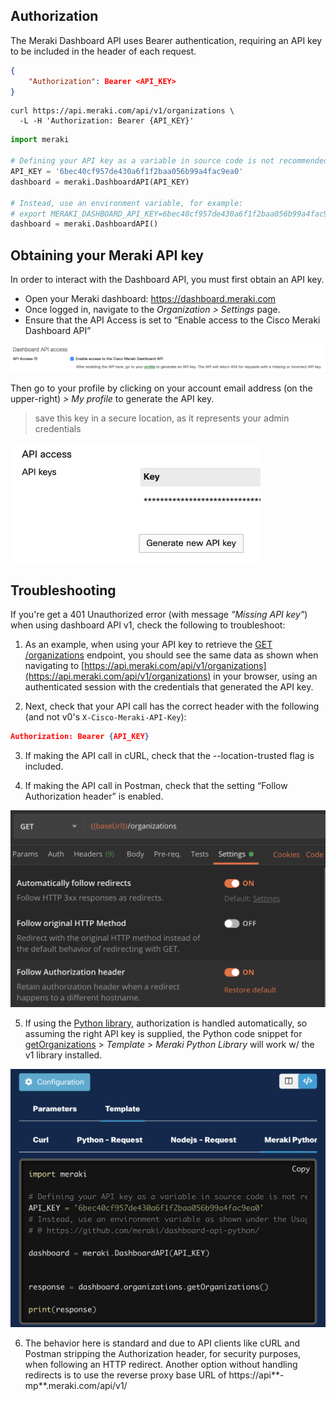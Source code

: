 ## Authorization

The Meraki Dashboard API uses Bearer authentication, requiring an API key to be included in the header of each request.
 
```json
{
	"Authorization": Bearer <API_KEY>
}
```

```cURL
curl https://api.meraki.com/api/v1/organizations \
  -L -H 'Authorization: Bearer {API_KEY}'
```

```Python
import meraki

# Defining your API key as a variable in source code is not recommended
API_KEY = '6bec40cf957de430a6f1f2baa056b99a4fac9ea0'
dashboard = meraki.DashboardAPI(API_KEY)

# Instead, use an environment variable, for example:
# export MERAKI_DASHBOARD_API_KEY=6bec40cf957de430a6f1f2baa056b99a4fac9ea0
dashboard = meraki.DashboardAPI()
```

## Obtaining your Meraki API key

In order to interact with the Dashboard API, you must first obtain an API key.

- Open your Meraki dashboard: https://dashboard.meraki.com
- Once logged in, navigate to the _Organization > Settings_ page.
- Ensure that the API Access is set to “Enable access to the Cisco Meraki Dashboard API”

![](../images/dashEnableOrgAPI.png)

Then go to your profile by clicking on your account email address (on the upper-right) _> My profile_ to generate the API key.

> save this key in a secure location, as it represents your admin credentials

<img src="../images/dashGenerateAPIkey.png" width="400px">

## Troubleshooting

If you're get a 401 Unauthorized error (with message _"Missing API key"_) when using dashboard API v1, check the following to troubleshoot:

1. As an example, when using your API key to retrieve the [GET /organizations](##!get-organizations) endpoint, you should see the same data as shown when navigating to [https://api.meraki.com/api/v1/organizations](https://api.meraki.com/api/v1/organizations) in your browser, using an authenticated session with the credentials that generated the API key.

2. Next, check that your API call has the correct header with the following (and not v0's `X-Cisco-Meraki-API-Key`):
```json
Authorization: Bearer {API_KEY}
```

3. If making the API call in cURL, check that the --location-trusted flag is included.

4. If making the API call in Postman, check that the setting “Follow Authorization header” is enabled.
<img src="../images/authorizationPostman.png" width="600px">

5. If using the [Python library](pythonLibrary.md), authorization is handled automatically, so assuming the right API key is supplied, the Python code snippet for [getOrganizations](##!get-organizations) > _Template_ > _Meraki Python Library_ will work w/ the v1 library installed.
<img src="../images/authorizationPython.png" width="800px">

6. The behavior here is standard and due to API clients like cURL and Postman stripping the Authorization header, for security purposes, when following an HTTP redirect. Another option without handling redirects is to use the reverse proxy base URL of https://api**-mp**.meraki.com/api/v1/